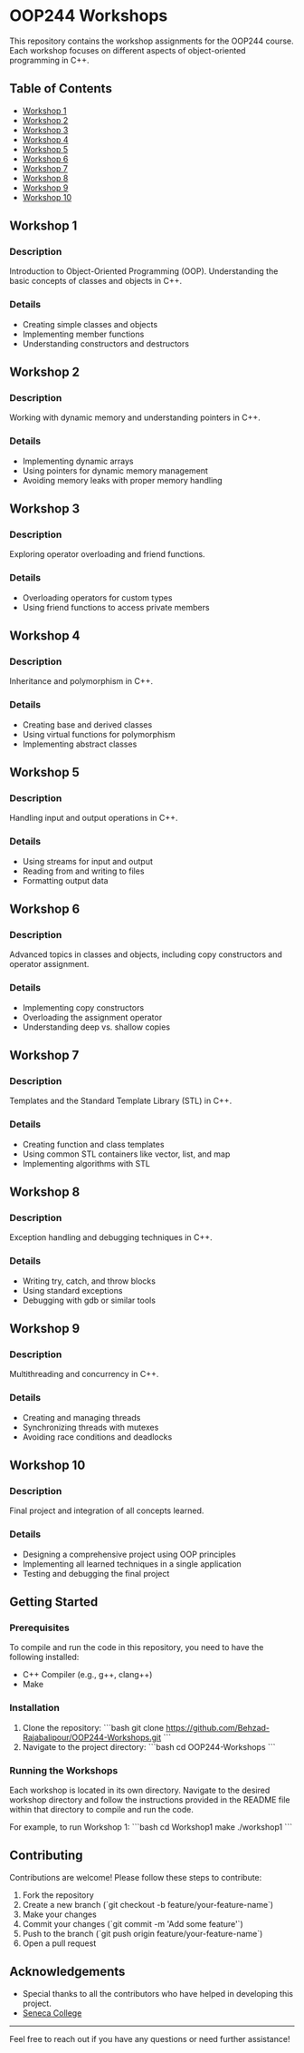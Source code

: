 
# OOP244 Workshops

This repository contains the workshop assignments for the OOP244 course. Each workshop focuses on different aspects of object-oriented programming in C++.

## Table of Contents

- [Workshop 1](#workshop-1)
- [Workshop 2](#workshop-2)
- [Workshop 3](#workshop-3)
- [Workshop 4](#workshop-4)
- [Workshop 5](#workshop-5)
- [Workshop 6](#workshop-6)
- [Workshop 7](#workshop-7)
- [Workshop 8](#workshop-8)
- [Workshop 9](#workshop-9)
- [Workshop 10](#workshop-10)

## Workshop 1

### Description
Introduction to Object-Oriented Programming (OOP). Understanding the basic concepts of classes and objects in C++.

### Details
- Creating simple classes and objects
- Implementing member functions
- Understanding constructors and destructors

## Workshop 2

### Description
Working with dynamic memory and understanding pointers in C++.

### Details
- Implementing dynamic arrays
- Using pointers for dynamic memory management
- Avoiding memory leaks with proper memory handling

## Workshop 3

### Description
Exploring operator overloading and friend functions.

### Details
- Overloading operators for custom types
- Using friend functions to access private members

## Workshop 4

### Description
Inheritance and polymorphism in C++.

### Details
- Creating base and derived classes
- Using virtual functions for polymorphism
- Implementing abstract classes

## Workshop 5

### Description
Handling input and output operations in C++.

### Details
- Using streams for input and output
- Reading from and writing to files
- Formatting output data

## Workshop 6

### Description
Advanced topics in classes and objects, including copy constructors and operator assignment.

### Details
- Implementing copy constructors
- Overloading the assignment operator
- Understanding deep vs. shallow copies

## Workshop 7

### Description
Templates and the Standard Template Library (STL) in C++.

### Details
- Creating function and class templates
- Using common STL containers like vector, list, and map
- Implementing algorithms with STL

## Workshop 8

### Description
Exception handling and debugging techniques in C++.

### Details
- Writing try, catch, and throw blocks
- Using standard exceptions
- Debugging with gdb or similar tools

## Workshop 9

### Description
Multithreading and concurrency in C++.

### Details
- Creating and managing threads
- Synchronizing threads with mutexes
- Avoiding race conditions and deadlocks

## Workshop 10

### Description
Final project and integration of all concepts learned.

### Details
- Designing a comprehensive project using OOP principles
- Implementing all learned techniques in a single application
- Testing and debugging the final project

## Getting Started

### Prerequisites

To compile and run the code in this repository, you need to have the following installed:

- C++ Compiler (e.g., g++, clang++)
- Make

### Installation

1. Clone the repository:
   \`\`\`bash
   git clone https://github.com/Behzad-Rajabalipour/OOP244-Workshops.git
   \`\`\`
2. Navigate to the project directory:
   \`\`\`bash
   cd OOP244-Workshops
   \`\`\`

### Running the Workshops

Each workshop is located in its own directory. Navigate to the desired workshop directory and follow the instructions provided in the README file within that directory to compile and run the code.

For example, to run Workshop 1:
   \`\`\`bash
   cd Workshop1
   make
   ./workshop1
   \`\`\`

## Contributing

Contributions are welcome! Please follow these steps to contribute:

1. Fork the repository
2. Create a new branch (\`git checkout -b feature/your-feature-name\`)
3. Make your changes
4. Commit your changes (\`git commit -m 'Add some feature'\`)
5. Push to the branch (\`git push origin feature/your-feature-name\`)
6. Open a pull request

## Acknowledgements

- Special thanks to all the contributors who have helped in developing this project.
- [Seneca College](https://www.senecacollege.ca/)

---

Feel free to reach out if you have any questions or need further assistance!
